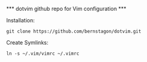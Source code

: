 *** dotvim github repo for Vim configuration ***

Installation:

	git clone https://github.com/bernstagon/dotvim.git

Create Symlinks:

	ln -s ~/.vim/vimrc ~/.vimrc
